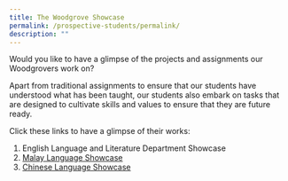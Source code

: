 ```yaml
---
title: The Woodgrove Showcase
permalink: /prospective-students/permalink/
description: ""
---
```

Would you like to have a glimpse of the projects and assignments our Woodgrovers work on? 

Apart from traditional assignments to ensure that our students have understood what has been taught, our students also embark on tasks that are designed to cultivate skills and values to ensure that they are future ready.

Click these links to have a glimpse of their works:

1. English Language and Literature Department Showcase
2. [Malay Language Showcase](https://sites.google.com/moe.edu.sg/mlu-wgs/hasil-tugasan-pelajar?authuser=0)
3. [Chinese Language Showcase](https://sites.google.com/moe.edu.sg/cl-unit-2023/home)